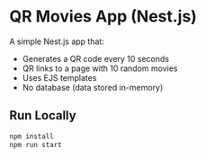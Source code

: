 # QR Movies App (Nest.js)

A simple Nest.js app that:
- Generates a QR code every 10 seconds
- QR links to a page with 10 random movies
- Uses EJS templates
- No database (data stored in-memory)

## Run Locally

```bash
npm install
npm run start
